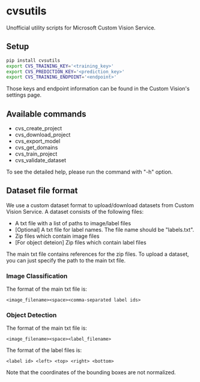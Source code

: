 # cvsutils
Unofficial utility scripts for Microsoft Custom Vision Service.

## Setup
```sh
pip install cvsutils
export CVS_TRAINING_KEY='<training_key>'
export CVS_PREDICTION_KEY='<prediction_key>'
export CVS_TRAINING_ENDPOINT='<endpoint>'
```

Those keys and endpoint information can be found in the Custom Vision's settings page.

## Available commands

* cvs_create_project
* cvs_download_project
* cvs_export_model
* cvs_get_domains
* cvs_train_project
* cvs_validate_dataset

To see the detailed help, please run the command with "-h" option.

## Dataset file format
We use a custom dataset format to upload/download datasets from Custom Vision Service. A dataset consists of the following files:
* A txt file with a list of paths to image/label files
* [Optional] A txt file for label names. The file name should be "labels.txt".
* Zip files which contain image files
* [For object deteion] Zip files which contain label files

The main txt file contains references for the zip files. To upload a dataset, you can just specify the path to the main txt file.

### Image Classification
The format of the main txt file is:
```
<image_filename><space><comma-separated label ids>
```

### Object Detection
The format of the main txt file is:
```
<image_filename><space><label_filename>
```

The format of the label files is:
```
<label id> <left> <top> <right> <bottom>
```
Note that the coordinates of the bounding boxes are not normalized. 